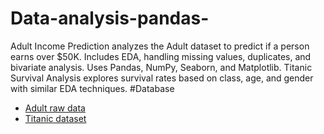 # Data-analysis-pandas-
Adult Income Prediction analyzes the Adult dataset to predict if a person earns over $50K. Includes EDA, handling missing values, duplicates, and bivariate analysis. Uses Pandas, NumPy, Seaborn, and Matplotlib. Titanic Survival Analysis explores survival rates based on class, age, and gender with similar EDA techniques.
#Database
- <a href="https://github.com/aryansohani/Data-analysis-pandas-/blob/main/adult.csv">Adult raw data</a>
- <a href="https://github.com/aryansohani/Data-analysis-pandas-/blob/main/train.csv">Titanic dataset</a>
